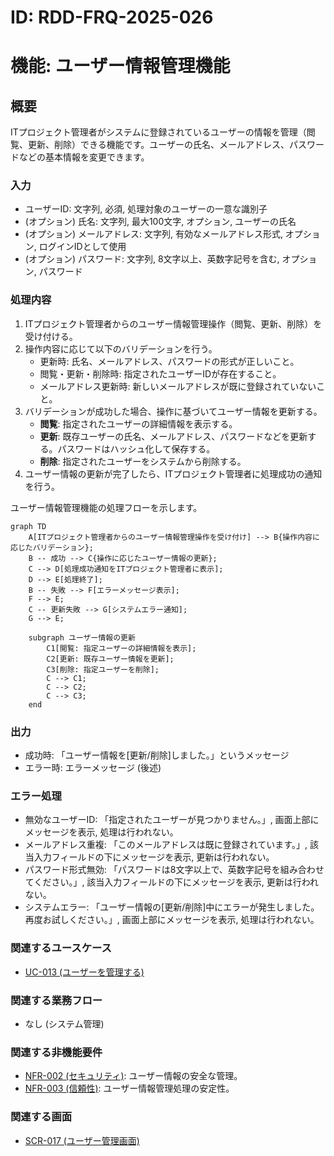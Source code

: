# ID: RDD-FRQ-2025-026

# 機能: ユーザー情報管理機能

## 概要

ITプロジェクト管理者がシステムに登録されているユーザーの情報を管理（閲覧、更新、削除）できる機能です。ユーザーの氏名、メールアドレス、パスワードなどの基本情報を変更できます。

### 入力

- ユーザーID: 文字列, 必須, 処理対象のユーザーの一意な識別子
- (オプション) 氏名: 文字列, 最大100文字, オプション, ユーザーの氏名
- (オプション) メールアドレス: 文字列, 有効なメールアドレス形式, オプション, ログインIDとして使用
- (オプション) パスワード: 文字列,
  8文字以上、英数字記号を含む, オプション, パスワード

### 処理内容

1. ITプロジェクト管理者からのユーザー情報管理操作（閲覧、更新、削除）を受け付ける。
1. 操作内容に応じて以下のバリデーションを行う。
   - 更新時: 氏名、メールアドレス、パスワードの形式が正しいこと。
   - 閲覧・更新・削除時: 指定されたユーザーIDが存在すること。
   - メールアドレス更新時: 新しいメールアドレスが既に登録されていないこと。
1. バリデーションが成功した場合、操作に基づいてユーザー情報を更新する。
   - **閲覧**: 指定されたユーザーの詳細情報を表示する。
   - **更新**: 既存ユーザーの氏名、メールアドレス、パスワードなどを更新する。パスワードはハッシュ化して保存する。
   - **削除**: 指定されたユーザーをシステムから削除する。
1. ユーザー情報の更新が完了したら、ITプロジェクト管理者に処理成功の通知を行う。

ユーザー情報管理機能の処理フローを示します。

```mermaid
graph TD
    A[ITプロジェクト管理者からのユーザー情報管理操作を受け付け] --> B{操作内容に応じたバリデーション};
    B -- 成功 --> C{操作に応じたユーザー情報の更新};
    C --> D[処理成功通知をITプロジェクト管理者に表示];
    D --> E[処理終了];
    B -- 失敗 --> F[エラーメッセージ表示];
    F --> E;
    C -- 更新失敗 --> G[システムエラー通知];
    G --> E;

    subgraph ユーザー情報の更新
        C1[閲覧: 指定ユーザーの詳細情報を表示];
        C2[更新: 既存ユーザー情報を更新];
        C3[削除: 指定ユーザーを削除];
        C --> C1;
        C --> C2;
        C --> C3;
    end
```

### 出力

- 成功時: 「ユーザー情報を[更新/削除]しました。」というメッセージ
- エラー時: エラーメッセージ (後述)

### エラー処理

- 無効なユーザーID: 「指定されたユーザーが見つかりません。」, 画面上部にメッセージを表示, 処理は行われない。
- メールアドレス重複: 「このメールアドレスは既に登録されています。」, 該当入力フィールドの下にメッセージを表示, 更新は行われない。
- パスワード形式無効: 「パスワードは8文字以上で、英数字記号を組み合わせてください。」, 該当入力フィールドの下にメッセージを表示, 更新は行われない。
- システムエラー: 「ユーザー情報の[更新/削除]中にエラーが発生しました。再度お試しください。」, 画面上部にメッセージを表示, 処理は行われない。

### 関連するユースケース

- [UC-013 (ユーザーを管理する)](../use-cases/uc-013-manage-users.md)

### 関連する業務フロー

- なし (システム管理)

### 関連する非機能要件

- [NFR-002 (セキュリティ)](../non-functional-requirements/nfr-002-security.md): ユーザー情報の安全な管理。
- [NFR-003 (信頼性)](../non-functional-requirements/nfr-003-reliability.md): ユーザー情報管理処理の安定性。

### 関連する画面

- [SCR-017 (ユーザー管理画面)](../screens/scr-017-user-management-screen.md)
